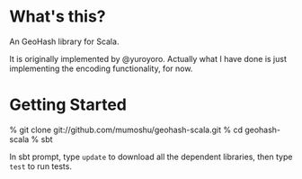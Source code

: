 What's this?
============
An GeoHash library for Scala.

It is originally implemented by @yuroyoro.
Actually what I have done is just implementing the encoding functionality, for now.

Getting Started
===============
% git clone git://github.com/mumoshu/geohash-scala.git
% cd geohash-scala
% sbt

In sbt prompt, type `update` to download all the dependent libraries,
then type `test` to run tests.
